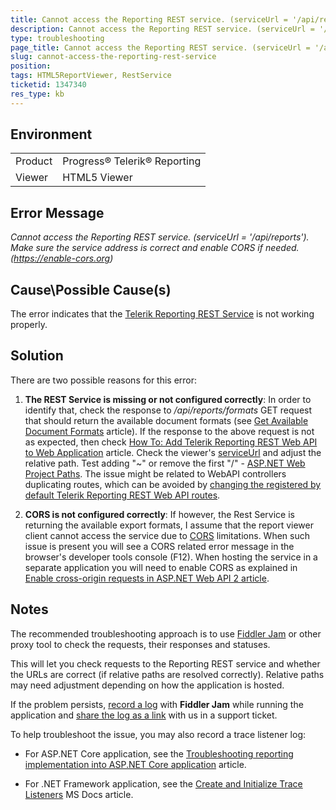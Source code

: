 ```yaml
---
title: Cannot access the Reporting REST service. (serviceUrl = '/api/reports'). Make sure the service address is correct and enable CORS if needed. (https://enable-cors.org)
description: Cannot access the Reporting REST service. (serviceUrl = '/api/reports'). Make sure the service address is correct and enable CORS if needed. (https://enable-cors.org)
type: troubleshooting
page_title: Cannot access the Reporting REST service. (serviceUrl = '/api/reports'). Make sure the service address is correct and enable CORS if needed. (https://enable-cors.org)
slug: cannot-access-the-reporting-rest-service
position: 
tags: HTML5ReportViewer, RestService
ticketid: 1347340
res_type: kb
---
```


## Environment
<table>
	<tr>
		<td>Product</td>
		<td>Progress® Telerik® Reporting</td>
	</tr>
	<tr>
		<td>Viewer</td>
		<td>HTML5 Viewer</td>
	</tr>
</table>


## Error Message
*Cannot access the Reporting REST service. (serviceUrl = '/api/reports'). Make sure the service address is correct and enable CORS if needed. (https://enable-cors.org)*

## Cause\Possible Cause(s)
The error indicates that the [Telerik Reporting REST Service](../telerik-reporting-rest-conception) is not working properly.

## Solution
There are two possible reasons for this error:

1.  **The REST Service is missing or not configured correctly**: In order to identify that, check the response to */api/reports/formats* GET request that should return the available document formats (see [Get Available Document Formats](../telerik-reporting-rest-general-api-get-document-formats) article).
If the response to the above request is not as expected, then check [How To: Add Telerik Reporting REST Web API to Web Application](../telerik-reporting-rest-host-http-service-using-web-hosting) article. Check the viewer's [serviceUrl](../html5-report-viewer-jquery-fn-telerik-reportviewer) and adjust the relative path. Test adding "~" or remove the first "/" - [ASP.NET Web Project Paths](https://msdn.microsoft.com/en-us/library/ms178116.aspx). The issue might be related to WebAPI controllers duplicating routes, which can be avoided by [changing the registered by default Telerik Reporting REST Web API routes](https://www.telerik.com/support/kb/reporting/details/how-to-change-reporting-rest-web-api-routes-registered-by-default).

2. **CORS is not configured correctly**: If however, the Rest Service is returning the available export formats, I assume that the report viewer client cannot access the service due to [CORS](https://developer.mozilla.org/en-US/docs/Web/HTTP/CORS) limitations. When such issue is present you will see a CORS related error message in the browser's developer tools console (F12). When hosting the service in a separate application you will need to enable CORS as explained in [Enable cross-origin requests in ASP.NET Web API 2 article](https://docs.microsoft.com/en-us/aspnet/web-api/overview/security/enabling-cross-origin-requests-in-web-api).


## Notes
Тhe recommended troubleshooting approach is to use [Fiddler Jam](https://www.telerik.com/fiddler-jam) or other proxy tool to check the requests, their responses and statuses.

This will let you check requests to the Reporting REST service and whether the URLs are correct (if relative paths are resolved correctly).
Relative paths may need adjustment depending on how the application is hosted.

If the problem persists, [record a log](../../fiddler-jam/get-started/recording-a-log) with **Fiddler Jam** while running the application and [share the log as a link](../../fiddler-jam/get-started/submitting-a-log) with us in a support ticket.

To help troubleshoot the issue, you may also record a trace listener log:

- For ASP.NET Core application, see the [Troubleshooting reporting implementation into ASP.NET Core application](./how-to-troubleshoot-errors-in-asp-net-core-applications) article.

- For .NET Framework application, see the [Create and Initialize Trace Listeners](https://docs.microsoft.com/en-us/dotnet/framework/debug-trace-profile/how-to-create-and-initialize-trace-listeners) MS Docs article.
